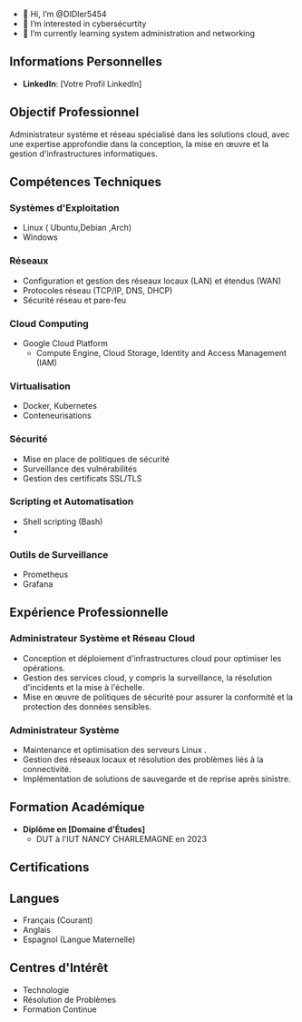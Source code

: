 - 👋 Hi, I’m @DIDIer5454
- 👀 I’m interested in cybersécurtity
- 🌱 I’m currently learning system administration and networking 


<!---
- 💞️ I’m looking to collaborate on ...
- 📫 How to reach me ...
DIDIer5454/DIDIer5454 is a ✨ special ✨ repository because its `README.md` (this file) appears on your GitHub profile.
You can click the Preview link to take a look at your changes.
--->
## Informations Personnelles

- **LinkedIn**: [Votre Profil LinkedIn]

## Objectif Professionnel
Administrateur système et réseau spécialisé dans les solutions cloud, avec une expertise approfondie dans la conception, la mise en œuvre et la gestion d'infrastructures informatiques.

## Compétences Techniques
### Systèmes d'Exploitation
- Linux ( Ubuntu,Debian ,Arch)
- Windows

### Réseaux
- Configuration et gestion des réseaux locaux (LAN) et étendus (WAN)
- Protocoles réseau (TCP/IP, DNS, DHCP)
- Sécurité réseau et pare-feu

### Cloud Computing
- Google Cloud Platform
  - Compute Engine, Cloud Storage, Identity and Access Management (IAM)
### Virtualisation 
- Docker, Kubernetes
- Conteneurisations
### Sécurité
- Mise en place de politiques de sécurité
- Surveillance des vulnérabilités
- Gestion des certificats SSL/TLS

### Scripting et Automatisation
- Shell scripting (Bash)
-
### Outils de Surveillance
- Prometheus
- Grafana

## Expérience Professionnelle

### Administrateur Système et Réseau Cloud 
- Conception et déploiement d'infrastructures cloud pour optimiser les opérations.
- Gestion des services cloud, y compris la surveillance, la résolution d'incidents et la mise à l'échelle.
- Mise en œuvre de politiques de sécurité pour assurer la conformité et la protection des données sensibles.

### Administrateur Système 
- Maintenance et optimisation des serveurs Linux .
- Gestion des réseaux locaux et résolution des problèmes liés à la connectivité.
- Implémentation de solutions de sauvegarde et de reprise après sinistre.

## Formation Académique
- **Diplôme en [Domaine d'Études]**
  -  DUT à l'IUT NANCY CHARLEMAGNE en 2023

## Certifications


## Langues
- Français (Courant)
- Anglais
- Espagnol (Langue Maternelle)

## Centres d'Intérêt
- Technologie
- Résolution de Problèmes
- Formation Continue
